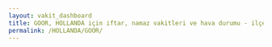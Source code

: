 ```yaml
---
layout: vakit_dashboard
title: GOOR, HOLLANDA için iftar, namaz vakitleri ve hava durumu - ilçe/eyalet seç
permalink: /HOLLANDA/GOOR/
---
```


<script type="text/javascript">
  var GLOBAL_COUNTRY = 'HOLLANDA';
  var GLOBAL_CITY = 'GOOR';
  var GLOBAL_STATE = '';
  var lat = 72;
  var lon = 21;
</script>

